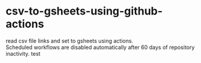 # csv-to-gsheets-using-github-actions

read csv file links and set to gsheets using actions.<br>
Scheduled workflows are disabled automatically after 60 days of repository inactivity.
test

